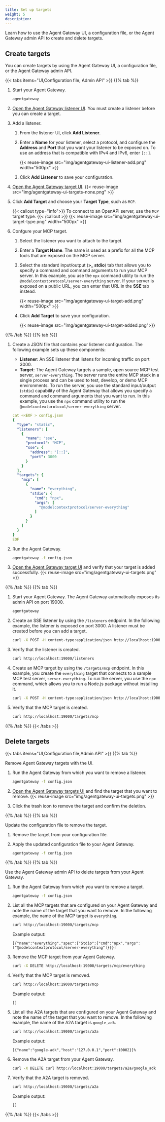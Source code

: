 ```yaml
---
title: Set up targets
weight: 5
description: 
---
```


Learn how to use the Agent Gateway UI, a configuration file, or the Agent Gateway admin API to create and delete targets. 

## Create targets

You can create targets by using the Agent Gateway UI, a configuration file, or the Agent Gateway admin API. 

{{< tabs items="UI,Configuration file, Admin API" >}}
{{% tab %}}

1. Start your Agent Gateway. 
   ```sh
   agentgateway
   ```

2. [Open the Agent Gateway listener UI](http://localhost:19000/ui/listeners/). You must create a listener before you can create a target. 

3. Add a listener. 
   1. From the listener UI, click **Add Listener**. 
   2. Enter a **Name** for your listener, select a protocol, and configure the **Address** and **Port** that you want your listener to be exposed on. To use an address that is compatible with IPv4 and IPv6, enter `[::]`. 
   
      {{< reuse-image src="img/agentgateway-ui-listener-add.png" width="500px" >}}
   
   3. Click **Add Listener** to save your configuration.

4. [Open the Agent Gateway target UI](http://localhost:19000/ui/targets/). 
   {{< reuse-image src="img/agentgateway-ui-targets-none.png" >}}
   
5. Click **Add Target** and choose your **Target Type**, such as `MCP`. 

   {{< callout type="info">}} 
   To connect to an OpenAPI server, use the `MCP `target type. 
   {{< /callout >}}
   {{< reuse-image src="img/agentgateway-ui-target-type.png" width="500px"  >}}
   
6. Confgure your MCP target. 
   1. Select the listener you want to attach to the target. 
   2. Enter a **Target Name**. The name is used as a prefix for all the MCP tools that are exposed on the MCP server.
   3. Select the standard input/output (**>_ stdio**) tab that allows you to specify a command and command arguments to run your MCP server. In this example, you use the `npx` command utility to run the `@modelcontextprotocol/server-everything` server. If your server is exposed on a public URL, you can enter that URL in the **SSE** tab instead. 
   
      {{< reuse-image src="img/agentgateway-ui-target-add.png" width="500px" >}}
   6. Click **Add Target** to save your configuration. 

      {{< reuse-image src="img/agentgateway-ui-target-added.png">}}


{{% /tab %}}
{{% tab %}}

1. Create a JSON file that contains your listener configuration. The following example sets up these components: 
   * **Listener**: An SSE listener that listens for incoming traffic on port 3000. 
   * **Target**: The Agent Gateway targets a sample, open source MCP test server, `server-everything`. The server runs the entire MCP stack in a single process and can be used to test, develop, or demo MCP environments. To run the server, you use the standard input/output (`stdio`) capability of the Agent Gateway that allows you specify a command and command arguments that you want to run. In this example, you use the `npx` command utility to run the `@modelcontextprotocol/server-everything` server. 
   ```yaml
   cat <<EOF > config.json
   {
     "type": "static",
     "listeners": [
       {
         "name": "sse",
         "protocol": "MCP",
         "sse": {
           "address": "[::]",
           "port": 3000
         }
       }
     ],
     "targets": {
       "mcp": [
         {
           "name": "everything",
           "stdio": {
             "cmd": "npx",
             "args": [
               "@modelcontextprotocol/server-everything"
             ]
           }
         }
       ]
     }
   }
   EOF
   ```

2. Run the Agent Gateway. 
   ```sh
   agentgateway -f config.json
   ```

3. [Open the Agent Gateway target UI](http://localhost:19000/ui/targets/) and verify that your target is added successfully. 
   {{< reuse-image src="img/agentgateway-ui-targets.png" >}}
   
{{% /tab %}}
{{% tab %}}

1. Start your Agent Gateway. The Agent Gateway automatically exposes its admin API on port 19000. 
   ```sh
   agentgateway
   ```

2. Create an SSE listener by using the `/listeners` endpoint. In the following example, the listener is exposed on port 3000. A listener must be created before you can add a target. 
   ```sh
   curl -X POST -H content-type:application/json http://localhost:19000/listeners -d '{"name": "sse", "sse": {"address": "[::]", "port": 3000}}'
   ```
   
3. Verify that the listener is created. 
   ```sh
   curl http://localhost:19000/listeners
   ```

4. Create an MCP target by using the `/targets/mcp` endpoint. In this example, you create the `everything` target that connects to a sample MCP test server, `server-everything`. To run the server, you use the `npx` command, which allows you to run a Node.js package without installing it. 
   ```sh
   curl -X POST -H content-type:application/json http://localhost:19000/targets/mcp -d '{"name": "everything", "stdio": {"cmd": "npx", "args": ["@modelcontextprotocol/server-everything"]}}'
   ```

5. Verify that the MCP target is created. 
   ```sh
   curl http://localhost:19000/targets/mcp
   ```
   

{{% /tab %}}
{{< /tabs >}}


## Delete targets

{{< tabs items="UI,Configuration file,Admin API" >}}
{{% tab %}}

Remove Agent Gateway targets with the UI. 

1. Run the Agent Gateway from which you want to remove a listener. 
   ```sh
   agentgateway -f config.json
   ```

2. [Open the Agent Gateway targets UI](http://localhost:19000/ui/targets/) and find the target that you want to remove. 
   {{< reuse-image src="img/agentgateway-ui-targets.png" >}}

3. Click the trash icon to remove the target and confirm the deletion. 


{{% /tab %}}
{{% tab %}}

Update the configuration file to remove the target.

1. Remove the target from your configuration file. 
2. Apply the updated configuration file to your Agent Gateway.

   ```sh
   agentgateway -f config.json
   ```

{{% /tab %}}
{{% tab %}}

Use the Agent Gateway admin API to delete targets from your Agent Gateway.

1. Run the Agent Gateway from which you want to remove a target. 
   ```sh
   agentgateway -f config.json
   ```
   
2. List all the MCP targets that are configured on your Agent Gateway and note the name of the target that you want to remove. In the following example, the name of the MCP target is `everything`. 
   ```sh
   curl http://localhost:19000/targets/mcp
   ```
   
   Example output: 
   ```console
   [{"name":"everything","spec":{"Stdio":{"cmd":"npx","args":["@modelcontextprotocol/server-everything"]}}}]
   ```

3. Remove the MCP target from your Agent Gateway. 
   ```sh
   curl -X DELETE http://localhost:19000/targets/mcp/everything
   ```
   
4. Verify that the MCP target is removed.
   ```sh
   curl http://localhost:19000/targets/mcp
   ```
   
   Example output: 
   ```console
   []
   ```

5. List all the A2A targets that are configured on your Agent Gateway and note the name of the target that you want to remove. In the following example, the name of the A2A target is `google_adk`. 
   ```sh
   curl http://localhost:19000/targets/a2a
   ```
   
   Example output: 
   ```console
   [{"name":"google-adk","host":"127.0.0.1","port":10002}]%
   ```

6. Remove the A2A target from your Agent Gateway. 
   ```sh
   curl -X DELETE curl http://localhost:19000/targets/a2a/google_adk
   ```

7. Verify that the A2A target is removed. 
   ```sh
   curl http://localhost:19000/targets/a2a
   ```
   
   Example output: 
   ```console
   []
   ```

{{% /tab %}}
{{< /tabs >}}

